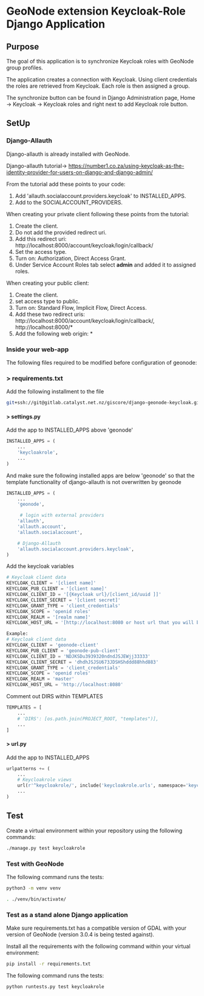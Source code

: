 # **GeoNode extension Keycloak-Role Django Application**
## **Purpose**
The goal of this application is to synchronize Keycloak roles with GeoNode group profiles.

The application creates a connection with Keycloak. Using client credentials the roles are retrieved from Keycloak. Each role is then assigned a group.

The synchronize button can be found in Django Administration page, Home -> Keycloak -> Keycloak roles and right next to add Keycloak role button.
## **SetUp**
### **Django-Allauth**
Django-allauth is already installed with GeoNode.

Django-allauth tutorial-> https://number1.co.za/using-keycloak-as-the-identity-provider-for-users-on-django-and-django-admin/

From the tutorial add these points to your code: 
1. Add 'allauth.socialaccount.providers.keycloak' to INSTALLED_APPS.
2. Add to the SOCIALACCOUNT_PROVIDERS.

When creating your private client following these points from the tutorial:
1. Create the client.
2. Do not add the provided redirect uri.
3. Add this redirect uri:  http://localhost:8000/account/keycloak/login/callback/
4. Set the access type.
5. Turn on: Authorization, Direct Access Grant.
6. Under Service Account Roles tab select **admin** and added it to assigned roles.

When creating your public client:
1. Create the client.
2. set access type to public.
3. Turn on: Standard Flow, Implicit Flow, Direct Access.
4. Add these two redirect uris: http://localhost:8000/account/keycloak/login/callback/, http://localhost:8000/*
5. Add the following web origin: *
### **Inside your web-app**
The following files required to be modified before configuration of geonode:
### **> requirements.txt**
Add the following installment to the file
```bash
git+ssh://git@gitlab.catalyst.net.nz/giscore/django-geonode-keycloak.git@master
```

#### **> settings.py**
Add the app to INSTALLED_APPS above 'geonode'
```python
INSTALLED_APPS = (
    ...
    'keycloakrole',
    ...
)
```
And make sure the following installed apps are below 'geonode' so that the template functionality of django-allauth is not overwritten by geonode
```python
INSTALLED_APPS = (
    ...
    'geonode',

     # login with external providers
    'allauth',
    'allauth.account',
    'allauth.socialaccount',

    # Django-Allauth
    'allauth.socialaccount.providers.keycloak',
)


```
Add the keycloak variables
```python
# Keycloak client data
KEYCLOAK_CLIENT = '[client name]'
KEYCLOAK_PUB_CLIENT = '[client name]'
KEYCLOAK_CLIENT_ID = '[{Keycloak url}/[client_id/uuid ]]'
KEYCLOAK_CLIENT_SECRET = '[client secret]'
KEYCLOAK_GRANT_TYPE = 'client_credentials'
KEYCLOAK_SCOPE = 'openid roles'
KEYCLOAK_REALM = '[realm name]'
KEYCLOAK_HOST_URL = '[http://localhost:8080 or host url that you will be using]'

Example:
# Keycloak client data
KEYCLOAK_CLIENT = 'geonode-client'
KEYCLOAK_PUB_CLIENT = 'geonode-pub-client'
KEYCLOAK_CLIENT_ID = 'NDJKSDu3939320ndndJSJEWjj33333'
KEYCLOAK_CLIENT_SECRET = 'dhdhJSJSU673JDSHShddd88hhd883'
KEYCLOAK_GRANT_TYPE = 'client_credentials'
KEYCLOAK_SCOPE = 'openid roles'
KEYCLOAK_REALM = 'master'
KEYCLOAK_HOST_URL = 'http://localhost:8080'
```
Comment out DIRS within TEMPLATES
```python
TEMPLATES = [
    ...
    # 'DIRS': [os.path.join(PROJECT_ROOT, "templates")],
    ...
]
```
#### **> url.py**
Add the app to INSTALLED_APPS
```python
urlpatterns += (
    ...
    # Keycloakrole views
    url(r'^keycloakrole/', include('keycloakrole.urls', namespace='keycloakrole')),
    ...
)
```
## **Test**
Create a virtual environment within your repository using the following commands:
```bash
./manage.py test keycloakrole  
```
### **Test with GeoNode**
The following command runs the tests:
```bash
python3 -m venv venv

. ./venv/bin/activate/ 
```
### **Test as a stand alone Django application**
Make sure requirements.txt has a compatible version of GDAL with your version of GeoNode (version 3.0.4 is being tested against).
 
Install all the requirements with the following command within your virtual environment:
```bash
pip install -r requirements.txt
```
The following command runs the tests:
```bash
python runtests.py test keycloakrole  
```